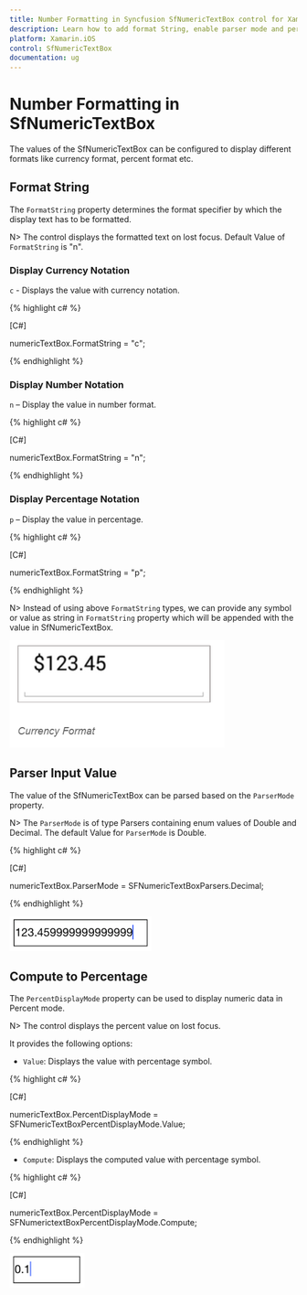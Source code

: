 ```yaml
---
title: Number Formatting in Syncfusion SfNumericTextBox control for Xamarin.iOS
description: Learn how to add format String, enable parser mode and percent display mode for SfNumericTextBox control.
platform: Xamarin.iOS
control: SfNumericTextBox
documentation: ug
---
```


# Number Formatting in SfNumericTextBox

The values of the SfNumericTextBox can be configured to display different formats like currency format, percent format etc. 

## Format String

The `FormatString` property determines the format specifier by which the display text has to be formatted. 

N> The control displays the formatted text on lost focus. Default Value of `FormatString` is "n".

### Display Currency Notation

`c` - Displays the value with currency notation.
	
{% highlight c# %}

[C#]
	
numericTextBox.FormatString = "c";
	 
{% endhighlight %}
	
### Display Number Notation

`n` – Display the value in number format.
	
{% highlight c# %}

[C#]
	
numericTextBox.FormatString = "n";
	 
{% endhighlight %}
	
### Display Percentage Notation

`p` – Display the value in percentage.
	
{% highlight c# %}

[C#]

numericTextBox.FormatString = "p";
	 
{% endhighlight %}
	
N> Instead of using above `FormatString` types, we can provide any symbol or value as string in `FormatString` property which will be appended with the value in SfNumericTextBox. 

![Display the SfNumericTextBox with FormatString](images/FormatString.png)

## Parser Input Value

The value of the SfNumericTextBox can be parsed based on the `ParserMode ` property. 

N> The `ParserMode` is of type Parsers containing enum values of Double and Decimal. The default Value for `ParserMode` is Double.

{% highlight c# %}

[C#]

numericTextBox.ParserMode = SFNumericTextBoxParsers.Decimal;
	  
{% endhighlight %}

![Display the SfNumericTextBox with ParserMode](images/ParserMode.png)

## Compute to Percentage

The `PercentDisplayMode` property can be used to display numeric data in Percent mode. 

N> The control displays the percent value on lost focus. 

It provides the following options:

* `Value`: Displays the value with percentage symbol.

{% highlight c# %}

[C#]

numericTextBox.PercentDisplayMode = SFNumericTextBoxPercentDisplayMode.Value;

{% endhighlight %}

* `Compute`: Displays the computed value with percentage symbol.

{% highlight c# %}

[C#]

numericTextBox.PercentDisplayMode = SFNumerictextBoxPercentDisplayMode.Compute;

{% endhighlight %}

![Display the SfNumericTextBox with PercentDisplayMode](images/PercentDisplayMode.png)


